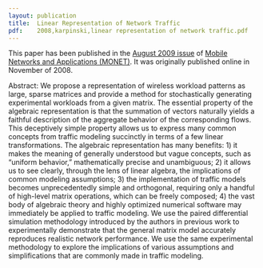 ```yaml
---
layout: publication
title:  Linear Representation of Network Traffic
pdf:    2008,karpinski,linear representation of network traffic.pdf
---
```


This paper has been published in the [August 2009 issue](http://www.springerlink.com/content/pm6104206m72/) of [Mobile Networks and Applications (MONET)](http://www.springerlink.com/content/101750/). It was originally published online in November of 2008.

Abstract: We propose a representation of wireless workload patterns as large, sparse matrices and provide a method for stochastically generating experimental workloads from a given matrix. The essential property of the algebraic representation is that the summation of vectors naturally yields a faithful description of the aggregate behavior of the corresponding flows. This deceptively simple property allows us to express many common concepts from traffic modeling succinctly in terms of a few linear transformations. The algebraic representation has many benefits: 1) it makes the meaning of generally understood but vague concepts, such as “uniform behavior,” mathematically precise and unambiguous; 2) it allows us to see clearly, through the lens of linear algebra, the implications of common modeling assumptions; 3) the implementation of traffic models becomes unprecedentedly simple and orthogonal, requiring only a handful of high-level matrix operations, which can be freely composed; 4) the vast body of algebraic theory and highly optimized numerical  software may immediately be applied to traffic modeling. We use the paired differential simulation methodology introduced by the authors in previous work to experimentally demonstrate that the general matrix model accurately reproduces realistic network performance. We use the same experimental methodology to explore the implications of various assumptions and simplifications that are commonly made in traffic modeling.
